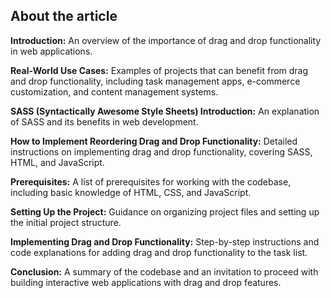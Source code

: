 ## About the article

**Introduction:** An overview of the importance of drag and drop functionality in web applications.

**Real-World Use Cases:** Examples of projects that can benefit from drag and drop functionality, including task management apps, e-commerce customization, and content management systems.

**SASS (Syntactically Awesome Style Sheets) Introduction:** An explanation of SASS and its benefits in web development.

**How to Implement Reordering Drag and Drop Functionality:** Detailed instructions on implementing drag and drop functionality, covering SASS, HTML, and JavaScript.

**Prerequisites:** A list of prerequisites for working with the codebase, including basic knowledge of HTML, CSS, and JavaScript.

**Setting Up the Project:** Guidance on organizing project files and setting up the initial project structure.

**Implementing Drag and Drop Functionality:** Step-by-step instructions and code explanations for adding drag and drop functionality to the task list.

**Conclusion:** A summary of the codebase and an invitation to proceed with building interactive web applications with drag and drop features.
